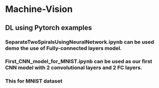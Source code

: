 # Machine-Vision
## DL using Pytorch examples

### SeparateTwoSpiralsUsingNeuralNetwork.ipynb can be used demo the use of Fully-connected layers model.

### First_CNN_model_for_MNIST.ipynb can be used as our first CNN model with 2 convolutional layers and 2 FC layers.
### This for MNIST dataset


